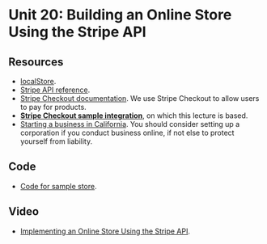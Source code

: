 # Unit 20: Building an Online Store Using the Stripe API

## Resources

* [localStore](https://developer.mozilla.org/en-US/docs/Web/API/Window/localStorage). 
* [Stripe API reference](https://stripe.com/docs/api).
* [Stripe Checkout documentation](https://stripe.com/docs/payments/checkout). We use Stripe Checkout to allow users to pay for products. 
* **[Stripe Checkout sample integration](https://stripe.com/docs/checkout/integration-builder)**, on which this lecture is based. 
* [Starting a business in California](https://www.sos.ca.gov/business-programs/business-entities/starting-business).  You should consider setting up a corporation if you conduct business online, if not else to protect yourself from liability. 

## Code 

* [Code for sample store](https://github.com/learn-py4web/vue_shop).

## Video

* [Implementing an Online Store Using the Stripe API](https://youtu.be/HRdwCckIXrM).
